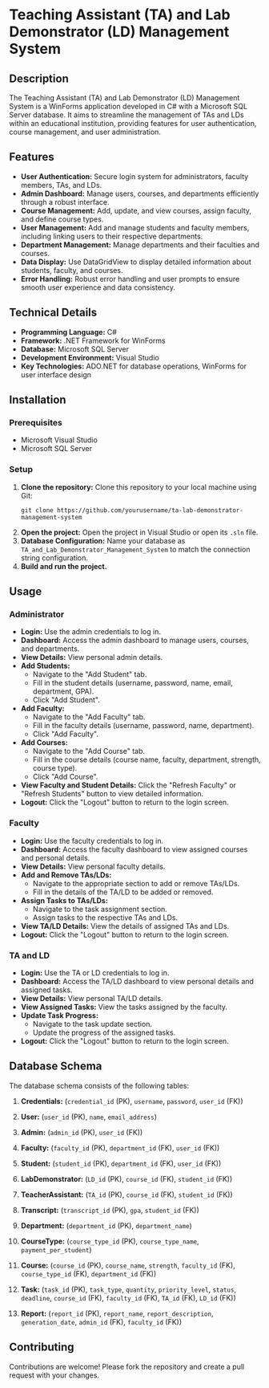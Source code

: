 # Teaching Assistant (TA) and Lab Demonstrator (LD) Management System

## Description
The Teaching Assistant (TA) and Lab Demonstrator (LD) Management System is a WinForms application developed in C# with a Microsoft SQL Server database. It aims to streamline the management of TAs and LDs within an educational institution, providing features for user authentication, course management, and user administration.

## Features
- **User Authentication:** Secure login system for administrators, faculty members, TAs, and LDs.
- **Admin Dashboard:** Manage users, courses, and departments efficiently through a robust interface.
- **Course Management:** Add, update, and view courses, assign faculty, and define course types.
- **User Management:** Add and manage students and faculty members, including linking users to their respective departments.
- **Department Management:** Manage departments and their faculties and courses.
- **Data Display:** Use DataGridView to display detailed information about students, faculty, and courses.
- **Error Handling:** Robust error handling and user prompts to ensure smooth user experience and data consistency.

## Technical Details
- **Programming Language:** C#
- **Framework:** .NET Framework for WinForms
- **Database:** Microsoft SQL Server
- **Development Environment:** Visual Studio
- **Key Technologies:** ADO.NET for database operations, WinForms for user interface design

## Installation

### Prerequisites
- Microsoft Visual Studio
- Microsoft SQL Server

### Setup
1. **Clone the repository:** Clone this repository to your local machine using Git:
   ```
   git clone https://github.com/yourusername/ta-lab-demonstrator-management-system
   ```
2. **Open the project:** Open the project in Visual Studio or open its `.sln` file.
3. **Database Configuration:** Name your database as `TA_and_Lab_Demonstrator_Management_System` to match the connection string configuration.
4. **Build and run the project.**

## Usage

### Administrator
- **Login:** Use the admin credentials to log in.
- **Dashboard:** Access the admin dashboard to manage users, courses, and departments.
- **View Details:** View personal admin details.
- **Add Students:**
  - Navigate to the "Add Student" tab.
  - Fill in the student details (username, password, name, email, department, GPA).
  - Click "Add Student".
- **Add Faculty:**
  - Navigate to the "Add Faculty" tab.
  - Fill in the faculty details (username, password, name, department).
  - Click "Add Faculty".
- **Add Courses:**
  - Navigate to the "Add Course" tab.
  - Fill in the course details (course name, faculty, department, strength, course type).
  - Click "Add Course".
- **View Faculty and Student Details:** Click the "Refresh Faculty" or "Refresh Students" button to view detailed information.
- **Logout:** Click the "Logout" button to return to the login screen.

### Faculty
- **Login:** Use the faculty credentials to log in.
- **Dashboard:** Access the faculty dashboard to view assigned courses and personal details.
- **View Details:** View personal faculty details.
- **Add and Remove TAs/LDs:**
  - Navigate to the appropriate section to add or remove TAs/LDs.
  - Fill in the details of the TA/LD to be added or removed.
- **Assign Tasks to TAs/LDs:**
  - Navigate to the task assignment section.
  - Assign tasks to the respective TAs and LDs.
- **View TA/LD Details:** View the details of assigned TAs and LDs.
- **Logout:** Click the "Logout" button to return to the login screen.

### TA and LD
- **Login:** Use the TA or LD credentials to log in.
- **Dashboard:** Access the TA/LD dashboard to view personal details and assigned tasks.
- **View Details:** View personal TA/LD details.
- **View Assigned Tasks:** View the tasks assigned by the faculty.
- **Update Task Progress:**
  - Navigate to the task update section.
  - Update the progress of the assigned tasks.
- **Logout:** Click the "Logout" button to return to the login screen.

## Database Schema
The database schema consists of the following tables:
1. **Credentials:** (`credential_id` (PK), `username`, `password`, `user_id` (FK))

2. **User:** (`user_id` (PK), `name`, `email_address`)

3. **Admin:** (`admin_id` (PK), `user_id` (FK))

4. **Faculty:** (`faculty_id` (PK), `department_id` (FK), `user_id` (FK))

5. **Student:** (`student_id` (PK), `department_id` (FK), `user_id` (FK))

6. **LabDemonstrator:** (`LD_id` (PK), `course_id` (FK), `student_id` (FK))

7. **TeacherAssistant:** (`TA_id` (PK), `course_id` (FK), `student_id` (FK))

8. **Transcript:** (`transcript_id` (PK), `gpa`, `student_id` (FK))

9. **Department:** (`department_id` (PK), `department_name`)

10. **CourseType:** (`course_type_id` (PK), `course_type_name`, `payment_per_student`)

11. **Course:** (`course_id` (PK), `course_name`, `strength`, `faculty_id` (FK), `course_type_id` (FK), `department_id` (FK))

12. **Task:** (`task_id` (PK), `task_type`, `quantity`, `priority_level`, `status`, `deadline`, `course_id` (FK), `faculty_id` (FK), `TA_id` (FK), `LD_id` (FK))

13. **Report:** (`report_id` (PK), `report_name`, `report_description`, `generation_date`, `admin_id` (FK), `faculty_id` (FK))

## Contributing
Contributions are welcome! Please fork the repository and create a pull request with your changes.
